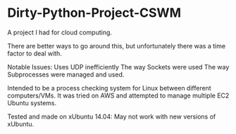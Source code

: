 # Dirty-Python-Project-CSWM
A project I had for cloud computing.

There are better ways to go around this, but unfortunately there was a time factor to deal with.

Notable Issues:
  Uses UDP inefficiently
  The way Sockets were used
  The way Subprocesses were managed and used.

Intended to be a process checking system for Linux between different computers/VMs.
It was tried on AWS and attempted to manage multiple EC2 Ubuntu systems.

Tested and made on xUbuntu 14.04:
  May not work with new versions of xUbuntu.
